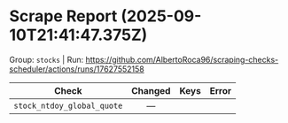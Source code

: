 # Scrape Report (2025-09-10T21:41:47.375Z)

Group: `stocks`  |  Run: https://github.com/AlbertoRoca96/scraping-checks-scheduler/actions/runs/17627552158

| Check | Changed | Keys | Error |
|---|:---:|:--|:--|
| `stock_ntdoy_global_quote` | — |  |  |
